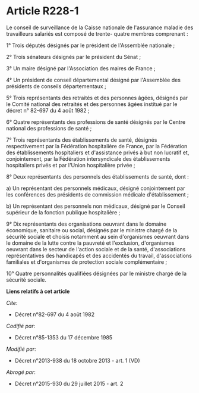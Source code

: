# Article R228-1

Le conseil de surveillance de la Caisse nationale de l'assurance maladie des travailleurs salariés est composé de trente-
quatre membres comprenant : 

1° Trois députés désignés par le président de l'Assemblée nationale ; 

2° Trois sénateurs désignés par le président du Sénat ; 

3° Un maire désigné par l'Association des maires de France ; 

4° Un président de conseil départemental désigné par l'Assemblée des présidents de conseils départementaux ; 

5° Trois représentants des retraités et des personnes âgées, désignés par le Comité national des retraités et des personnes
âgées institué par le décret n° 82-697 du 4 août 1982 ; 

6° Quatre représentants des professions de santé désignés par le Centre national des professions de santé ; 

7° Trois représentants des établissements de santé, désignés respectivement par la Fédération hospitalière de France, par la
Fédération des établissements hospitaliers et d'assistance privés à but non lucratif et, conjointement, par la Fédération
intersyndicale des établissements hospitaliers privés et par l'Union hospitalière privée ; 

8° Deux représentants des personnels des établissements de santé, dont : 

a) Un représentant des personnels médicaux, désigné conjointement par les conférences des présidents de commission médicale
d'établissement ; 

b) Un représentant des personnels non médicaux, désigné par le Conseil supérieur de la fonction publique hospitalière ; 

9° Dix représentants des organisations oeuvrant dans le domaine économique, sanitaire ou social, désignés par le ministre
chargé de la sécurité sociale et choisis notamment au sein d'organismes oeuvrant dans le domaine de la lutte contre la
pauvreté et l'exclusion, d'organismes oeuvrant dans le secteur de l'action sociale et de la santé, d'associations
représentatives des handicapés et des accidentés du travail, d'associations familiales et d'organismes de protection sociale
complémentaire ; 

10° Quatre personnalités qualifiées désignées par le ministre chargé de la sécurité sociale.

**Liens relatifs à cet article**

_Cite_:

  - Décret n°82-697 du 4 août 1982

_Codifié par_:

  - Décret n°85-1353 du 17 décembre 1985

_Modifié par_:

  - Décret n°2013-938 du 18 octobre 2013 - art. 1 (VD)

_Abrogé par_:

  - Décret n°2015-930 du 29 juillet 2015 - art. 2
